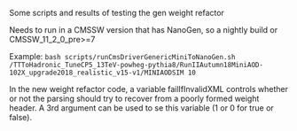 Some scripts and results of testing the gen weight refactor

Needs to run in a CMSSW version that has NanoGen, so a nightly build or CMSSW_11_2_0_pre>=7

Example: ```bash scripts/runCmsDriverGenericMiniToNanoGen.sh /TTToHadronic_TuneCP5_13TeV-powheg-pythia8/RunIIAutumn18MiniAOD-102X_upgrade2018_realistic_v15-v1/MINIAODSIM 10```

In the new weight refactor code, a variable failIfInvalidXML controls whether or not the parsing should try to recover from a poorly formed weight header. A 3rd argument can be used to se this variable (1 or 0 for true or false).
